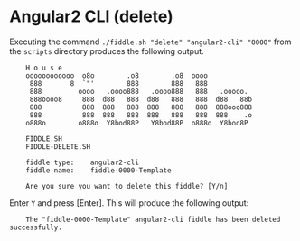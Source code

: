 Angular2 CLI (delete)
======

Executing the command `./fiddle.sh "delete" "angular2-cli" "0000"` from the `scripts` directory produces the following output.

        H o u s e
        oooooooooooo  o8o        .o8        .o8  oooo
         888       8  `"'        888        888   888
         888         oooo   .oooo888   .oooo888   888   .ooooo.
         888oooo8     888  d88   888  d88   888   888  d88   88b
         888          888  888   888  888   888   888  888ooo888
         888          888  888   888  888   888   888  888    .o
        o888o        o888o  Y8bod88P   Y8bod88P  o888o  Y8bod8P
        
        FIDDLE.SH
        FIDDLE-DELETE.SH
        
        fiddle type:	angular2-cli
        fiddle name:	fiddle-0000-Template
        
        Are you sure you want to delete this fiddle? [Y/n]


Enter `Y` and press [Enter].  This will produce the following output:


        The "fiddle-0000-Template" angular2-cli fiddle has been deleted successfully.

